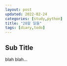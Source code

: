 ```yaml
---
layout: post
updated: 2022-02-24
categories: [study,python]
title: "28할 일들"
tags: [diary,todo]
---
```


## Sub Title

blah blah...